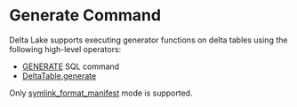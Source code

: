 # Generate Command

Delta Lake supports executing generator functions on delta tables using the following high-level operators:

* [GENERATE](DeltaGenerateCommand.md) SQL command
* [DeltaTable.generate](../../DeltaTable.md#generate)

Only [symlink_format_manifest](DeltaGenerateCommand.md#symlink_format_manifest) mode is supported.
